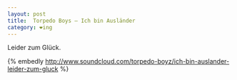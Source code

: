 ```yaml
---
layout: post
title:  Torpedo Boys – Ich bin Ausländer
category: ❤ing
---
```


Leider zum Glück.

{% embedly http://www.soundcloud.com/torpedo-boyz/ich-bin-auslander-leider-zum-gluck %}
